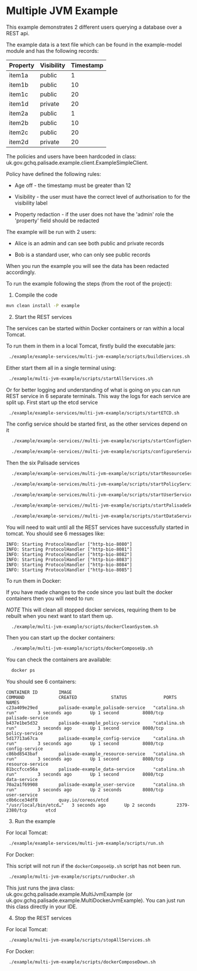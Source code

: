 # Multiple JVM Example

This example demonstrates 2 different users querying a database over a REST api. 

The example data is a text file which can be found in the example-model module and has the following records:

| Property      | Visibility           | Timestamp  |
| ------------- | -------------------- | ---------- |
|  item1a       |   public             | 1          |
|  item1b       |   public             | 10         |
|  item1c       |   public             | 20         |
|  item1d       |   private            | 20         |
|  item2a       |   public             | 1          |
|  item2b       |   public             | 10         |
|  item2c       |   public             | 20         |
|  item2d       |   private            | 20         |


The policies and users have been hardcoded in class: uk.gov.gchq.palisade.example.client.ExampleSimpleClient.

Policy have defined the following rules:

- Age off - the timestamp must be greater than 12

- Visibility - the user must have the correct level of authorisation to for the visibility label

- Property redaction - if the user does not have the 'admin' role the 'property' field should be redacted
  
The example will be run with 2 users:

- Alice is an admin and can see both public and private records

- Bob is a standard user, who can only see public records

When you run the example you will see the data has been redacted accordingly.

To run the example following the steps (from the root of the project):

1. Compile the code
```bash
mvn clean install -P example
```

2. Start the REST services

The services can be started within Docker containers or ran within a local Tomcat.

To run them in them in a local Tomcat, firstly build the executable jars:

```bash
 ./example/example-services/multi-jvm-example/scripts/buildServices.sh
```

Either start them all in a single terminal using:
```bash
 ./example/multi-jvm-example/scripts/startAllServices.sh
```
 Or for better logging and understanding of what is going on you can 
 run REST service in 6 separate terminals. This way the logs for each
 service are split up.
 First start up the etcd service
```bash
 ./example/example-services/multi-jvm-example/scripts/startETCD.sh
```
 The config service should be started first, as the other services depend on it
```bash
  ./example/example-services//multi-jvm-example/scripts/startConfigService.sh
```
```bash
  ./example/example-services//multi-jvm-example/scripts/configureServices.sh                    // then populate the config service with the example services configuration
```
Then the six Palisade services
```bash
  ./example/example-services/multi-jvm-example/scripts/startResourceService.sh
```
```bash
  ./example/example-services/multi-jvm-example/scripts/startPolicyService.sh
```
```bash
  ./example/example-services/multi-jvm-example/scripts/startUserService.sh
```
```bash
  ./example/example-services//multi-jvm-example/scripts/startPalisadeService.sh
```
```bash
  ./example/example-services//multi-jvm-example/scripts/startDataService.sh
```

You will need to wait until all the REST services have successfully started in tomcat. 
You should see 6 messages like:
```
INFO: Starting ProtocolHandler ["http-bio-8080"]
INFO: Starting ProtocolHandler ["http-bio-8081"]
INFO: Starting ProtocolHandler ["http-bio-8082"]
INFO: Starting ProtocolHandler ["http-bio-8083"]
INFO: Starting ProtocolHandler ["http-bio-8084"]
INFO: Starting ProtocolHandler ["http-bio-8085"]
```

To run them in Docker:

If you have made changes to the code since you last built the docker containers then you will need to run:

*NOTE* This will clean all stopped docker services, requiring them to be rebuilt when you next want to start them up. 
```bash
  ./example/multi-jvm-example/scripts/dockerCleanSystem.sh
```

Then you can start up the docker containers:
```bash
  ./example/multi-jvm-example/scripts/dockerComposeUp.sh
```

You can check the containers are available:

```bash
  docker ps
```

You should see 6 containers:

```
CONTAINER ID        IMAGE                                                COMMAND             CREATED             STATUS              PORTS                    NAMES
c23a409e29ed        palisade-example_palisade-service   "catalina.sh run"        3 seconds ago       Up 1 second         8080/tcp            palisade-service
b437e1be5d32        palisade-example_policy-service     "catalina.sh run"        3 seconds ago       Up 1 second         8080/tcp            policy-service
5d17713a67ca        palisade-example_config-service     "catalina.sh run"        3 seconds ago       Up 1 second         8080/tcp            config-service
c86bd8543baf        palisade-example_resource-service   "catalina.sh run"        3 seconds ago       Up 1 second         8080/tcp            resource-service
81bccfcce56a        palisade-example_data-service       "catalina.sh run"        3 seconds ago       Up 1 second         8080/tcp            data-service
70a2a1f69908        palisade-example_user-service       "catalina.sh run"        3 seconds ago       Up 2 seconds        8080/tcp            user-service
c0b6cce34df8        quay.io/coreos/etcd                 "/usr/local/bin/etcd…"   3 seconds ago       Up 2 seconds        2379-2380/tcp       etcd
```

3. Run the example

For local Tomcat:

```bash
 ./example/example-services/multi-jvm-example/scripts/run.sh
```

For Docker:

This script will not run if the `dockerComposeUp.sh` script has not been run.

```bash
 ./example/multi-jvm-example/scripts/runDocker.sh
```


This just runs the java class: uk.gov.gchq.palisade.example.MultiJvmExample (or uk.gov.gchq.palisade.example.MultiDockerJvmExample). You can just run this class directly in your IDE.

4. Stop the REST services

For local Tomcat:

```bash
 ./example/multi-jvm-example/scripts/stopAllServices.sh
```

For Docker:

```bash
 ./example/multi-jvm-example/scripts/dockerComposeDown.sh
```
